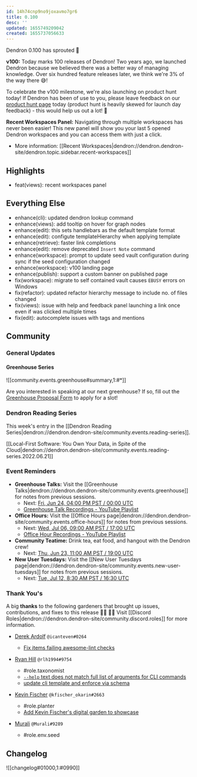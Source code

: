 ```yaml
---
id: 14h74cnp9no9joxavmo7gr6
title: 0.100
desc: ''
updated: 1655749209042
created: 1655737056633
---
```


Dendron 0.100 has sprouted  🌱

**v100:** Today marks 100 releases of Dendron! Two years ago, we launched Dendron because we believed there was a better way of managing knowledge. Over six hundred feature releases later, we think we're 3% of the way there 😅!

To celebrate the v100 milestone, we're also launching on product hunt today! If Dendron has been of use to you, please leave feedback on our [product hunt page](https://www.producthunt.com/posts/dendron-v100) today (product hunt is heavily skewed for launch day feedback) - this would help us out a lot! 🙏

**Recent Workspaces Panel:** Navigating through multiple workspaces has never been easier! This new panel will show you your last 5 opened Dendron workspaces and you can access them with just a click.
- More information: [[Recent Workspaces|dendron://dendron.dendron-site/dendron.topic.sidebar.recent-workspaces]]

## Highlights
- feat(views): recent workspaces panel

## Everything Else
- enhance(cli): updated dendron lookup command 
- enhance(views): add tooltip on hover for graph nodes
- enhance(edit): this sets handlebars as the default template format
- enhance(edit): configute templateHierarchy when applying template 
- enhance(retrieve): faster link completions
- enhance(edit): remove deprecated `Insert Note` command
- enhance(workspace): prompt to update seed vault configuration during sync if the seed configuration changed
- enhance(workspace): v100 landing page
- enhance(publish): support a custom banner on published page
- fix(workspace): migrate to self contained vault causes `EBUSY` errors on Windows
- fix(refactor): updated refactor hierarchy message to include no. of files changed
- fix(views): issue with help and feedback panel launching a link once even if was clicked multiple times
- fix(edit): autocomplete issues with tags and mentions

## Community
    
### General Updates

#### Greenhouse Series

![[community.events.greenhouse#summary,1:#*]]

Are you interested in speaking at our next greenhouse? If so, fill out the [Greenhouse Proposal Form](https://airtable.com/shrHMMl1NwefpM689?prefill_SurveyName=GreenhouseProposal&hide_SurveyName=true) to apply for a slot!

### Dendron Reading Series

This week's entry in the [[Dendron Reading Series|dendron://dendron.dendron-site/community.events.reading-series]].

[[Local-First Software: You Own Your Data, in Spite of the Cloud|dendron://dendron.dendron-site/community.events.reading-series.2022.06.21]]

### Event Reminders

- **Greenhouse Talks:** Visit the [[Greenhouse Talks|dendron://dendron.dendron-site/community.events.greenhouse]] for notes from previous sessions.
    - Next: [Fri, Jun 24, 04:00 PM PST / 00:00 UTC](https://link.dendron.so/luma)
    - [Greenhouse Talk Recordings - YouTube Playlist](https://link.dendron.so/greenhouse)
- **Office Hours:** Visit the [[Office Hours page|dendron://dendron.dendron-site/community.events.office-hours]] for notes from previous sessions.
    - Next: [Wed, Jul 06, 09:00 AM PST / 17:00 UTC](https://link.dendron.so/luma)
    - [Office Hour Recordings - YouTube Playlist](https://link.dendron.so/6yPa)
- **Community Teatime:** Drink tea, eat food, and hangout with the Dendron crew!
    - Next: [Thu, Jun 23, 11:00 AM PST / 19:00 UTC](https://link.dendron.so/luma)
- **New User Tuesdays:** Visit the [[New User Tuesdays page|dendron://dendron.dendron-site/community.events.new-user-tuesdays]] for notes from previous sessions.
    - Next: [Tue, Jul 12, 8:30 AM PST / 16:30 UTC](https://link.dendron.so/luma)

### Thank You's

A big **thanks** to the following gardeners that brought up issues, contributions, and fixes to this release :man_farmer: :woman_farmer: 
Visit [[Discord Roles|dendron://dendron.dendron-site/community.discord.roles]] for more information.

- [Derek Ardolf](https://github.com/ScriptAutomate) `@icanteven#0264`
    - [Fix items failing awesome-lint checks](https://github.com/dendronhq/awesome-dendron/pull/4)

- [Ryan Hill](https://github.com/rlh1994) `@rlh1994#9754`
    - #role.taxonomist
    - [`--help` text does not match full list of arguments for CLI commands](https://github.com/dendronhq/dendron/issues/3093)
    - [update cli template and enforce via schema](https://github.com/dendronhq/dendron-site/pull/546)

- [Kevin Fischer](https://github.com/kfischer-okarin) `@kfischer_okarin#2663`
    - #role.planter
    - [Add Kevin Fischer's digital garden to showcase](https://github.com/dendronhq/dendron-site/pull/536/files)

- [Murali]() `@Murali#9289`
    - #role.env.seed

## Changelog
![[changelog#01000,1:#0990]]
